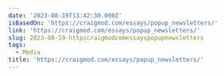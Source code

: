 ```yaml
---
date: '2023-08-19T13:42:30.000Z'
isBasedOn: 'https://craigmod.com/essays/popup_newsletters/'
link: 'https://craigmod.com/essays/popup_newsletters/'
slug: 2023-08-19-httpscraigmodcomessayspopupnewsletters
tags:
  - Media
title: 'https://craigmod.com/essays/popup_newsletters/'
---
```



